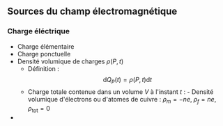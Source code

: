 ## Sources du champ électromagnétique
### Charge éléctrique
- Charge élémentaire
- Charge ponctuelle
- Densité volumique de charges $\rho(P,t)$
	- Définition : $$\mathrm{d}Q_{P}(t) = \rho(P,t)\mathrm{d}t$$
	 - Charge totale contenue dans un volume $V$ à l'instant $t$ : 
	  - Densité volumique d'électrons ou d'atomes de cuivre : $\rho_{m} = -ne,\; \rho_{f}= ne,\;\rho_{\text{tot}} = 0$
- 